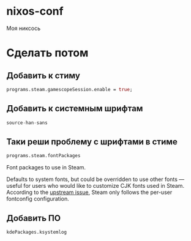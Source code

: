# nixos-conf

Моя никсось

# Сделать потом

## Добавить к стиму

```nix
programs.steam.gamescopeSession.enable = true;
```

## Добавить к системным шрифтам

```nix
source-han-sans
```

## Таки реши проблему с шрифтами в стиме

```nix
programs.steam.fontPackages
```
Font packages to use in Steam.

Defaults to system fonts, but could be overridden to use other fonts — useful for users who would like to customize CJK fonts used in Steam. According to the [upstream issue](https://github.com/ValveSoftware/steam-for-linux/issues/10422#issuecomment-1944396010), Steam only follows the per-user fontconfig configuration.

## Добавить ПО

```nix
kdePackages.ksystemlog
```
